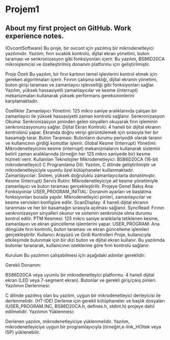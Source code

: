 # Projem1
## About my first project on GitHub. Work experience notes.
(OvcontSoftware)
Bu proje, bir ovcont için yazılmış bir mikrodenetleyici yazılımıdır. Yazılım, fırın sıcaklık kontrolü, dijital ekran yönetimi, buton taraması ve senkronizasyon gibi fonksiyonları içerir. Bu yazılım, BS86D20CA mikroişlemcisi ve özelleştirilmiş donanım platformu için geliştirilmiştir.

Proje Özeti
Bu yazılım, bir fırın kartının temel işlevlerini kontrol etmek için gereken algoritmaları içerir. Fırının çalışma sıklığı, dijital ekranın yönetimi, buton girişi taraması ve zamanlayıcı işlevselliği gibi fonksiyonları sağlar. Yazılım, yüksek hassasiyetli zamanlayıcılar ve kesme (interrupt) mekanizmaları kullanarak yüksek performans gereksinimlerini karşılamaktadır.

Özellikler
Zamanlayıcı Yönetimi: 125 mikro saniye aralıklarında çalışan bir zamanlayıcı ile yüksek hassasiyetli zaman kontrolü sağlanır.
Senkronizasyon Okuma: Senkronizasyon pininden gelen sinyalleri okuyarak fırın işleminin senkronizasyonunu sağlar.
Dijital Ekran Kontrolü: 4 haneli bir dijital ekranın kontrolünü yapar. Ekranda doğru veriyi görüntülemek için sırasıyla her bir basamağı tarar.
Buton Taraması: Butonların durumu periyodik olarak taranır ve kullanıcının girdiği komutlar işlenir.
Global Kesme (Interrupt) Yönetimi: Mikrodenetleyicinin kesme (interrupt) mekanizmalarını kullanarak sistemin belirli zaman aralıklarında (örneğin her 125 mikro saniyede bir) kesme hizmeti verir.
Kullanılan Teknolojiler
Mikrodenetleyici: BS86D20CA (16-bit mikrodenetleyici)
C Programlama Dili: Yazılım, C dilinde geliştirilmiştir ve mikrodenetleyiciyle uyumlu özel kütüphaneler kullanmaktadır.
Zamanlayıcılar: Sistem, yüksek doğruluklu zamanlayıcılarla donatılmıştır.
Kesme (Interrupt) Servis Rutini: Mikrodenetleyiciye ait kesme yönetimiyle zamanlayıcı ve buton taraması gerçekleştirilir.
Projeye Genel Bakış
Ana Fonksiyonlar
USER_PROGRAM_INITIAL: Donanım ayarları ve başlatma fonksiyonları burada yapılır. Mikrodenetleyici pinleri, zamanlayıcılar ve kesme servisleri konfigüre edilir.
ScanDisplay: 4 haneli dijital ekranın taranması ve her bir basamağın sırasıyla açılması sağlanır.
SyncRead: Fırının senkronizasyon sinyalleri okunur ve sistemin senkronize olma durumu kontrol edilir.
PTM Kesmesi: 125 mikro saniye aralıklarla tetiklenen kesme, zamanlayıcı ve ekran güncelleme işlemlerini yapar.
USER_PROGRAM: Ana döngüde fırın kontrolü, buton taraması ve ekran güncelleme işlemleri gerçekleştirilir.
Kullanıcı Arayüzü ve Girdi Kontrolleri
Proje, kullanıcıyla etkileşimde bulunmak için bir dizi buton ve dijital ekran kullanır. Bu yazılımda butonlar taranarak, kullanıcının isteklerine göre fırın kontrolü sağlanır.

Kurulum
Bu yazılımın çalışabilmesi için aşağıdaki adımlar gereklidir:

Gerekli Donanım:

BS86D20CA veya uyumlu bir mikrodenetleyici platformu.
4 haneli dijital ekran (LED veya 7-segment ekran).
Butonlar ve gerekli giriş/çıkış pinleri.
Yazılımın Derlenmesi:

C dilinde yazılmış olan bu yazılım, uygun bir mikrodenetleyici derleyicisi ile derlenmelidir. (HT-IDE)
Derleme için gerekli kütüphaneler ve başlık dosyaları (USER_PROGRAM.INC, BS86D20CA.h, defines.h, stdint.h) projeye dahil edilmelidir.
Yazılımın Yüklenmesi:

Derlenen yazılım, mikrodenetleyiciye yüklenmelidir. Yazılım, mikrodenetleyiciye uygun bir programlayıcıyla (örneğin,e-link_HOltek veya ISP) yüklenebilir.

